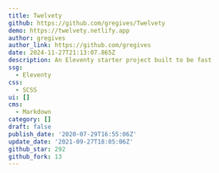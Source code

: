 ```yaml
---
title: Twelvety
github: https://github.com/gregives/Twelvety
demo: https://twelvety.netlify.app
author: gregives
author_link: https://github.com/gregives
date: 2024-11-27T21:13:07.865Z
description: An Eleventy starter project built to be fast
ssg:
  - Eleventy
css:
  - SCSS
ui: []
cms:
  - Markdown
category: []
draft: false
publish_date: '2020-07-29T16:55:06Z'
update_date: '2021-09-27T18:05:06Z'
github_star: 292
github_fork: 13
---
```

